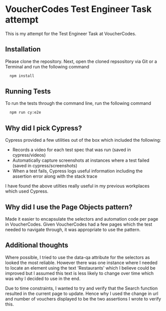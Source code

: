 
# VoucherCodes Test Engineer Task attempt

This is my attempt for the Test Engineer Task at VoucherCodes.




## Installation
Please clone the repository. Next, open the cloned repsository via Git or a Terminal and run the following command

```bash
  npm install
```


## Running Tests

To run the tests through the command line, run the following command

```bash
  npm run cy:e2e
```


## Why did I pick Cypress?
Cypress provided a few utilities out of the box which included the following:
- Records a video for each test spec that was run (saved in cypress/videos)
- Automatically capture screenshots at instances where a test failed (saved in cypress/screenshots)
- When a test fails, Cypress logs useful information including the assertion error along with the stack trace

I have found the above utilties really useful in my previous workplaces which used Cypress.

## Why did I use the Page Objects pattern?
Made it easier to encapsulate the selectors and automation code per page in VoucherCodes. Given VoucherCodes had a few pages which the test needed to navigate through, it was appropriate to use the pattern.

## Additional thoughts
Where possible, I tried to use the data-qa attribute for the selectors as looked the most reliable. However there was one instance where I needed to locate an element using the text 'Restaurants' which I believe could be improved but I assumed this text is less likely to change over time which was why I decided to use in the end.

Due to time constraints, I wanted to try and verify that the Search function resulted in the current page to update. Hence why I used the change in url and number of vouchers displayed to be the two assertions I wrote to verify this.
